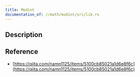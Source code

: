 ```yaml
---
title: Modint
documentation_of: //math/modint/src/lib.rs
---
```


## Description

## Reference

- [https://qiita.com/namn1125/items/5100cb85021a1d6e8f6c](https://qiita.com/namn1125/items/5100cb85021a1d6e8f6c)
